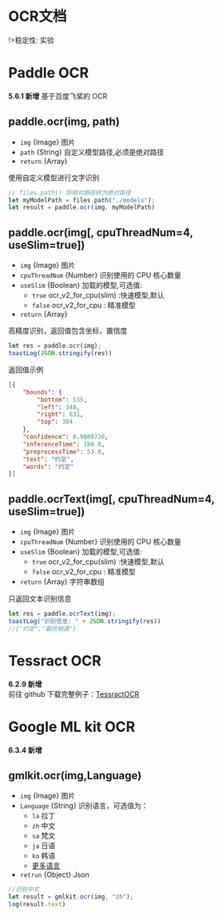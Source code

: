 # OCR文档
!>稳定性: 实验
# Paddle OCR
**5.6.1 新增**
 基于百度飞桨的 OCR
## paddle.ocr(img, path)
- `img` {Image} 图片
- `path` {String} 自定义模型路径,必须是绝对路径
- `return` {Array}

使用自定义模型进行文字识别
```js
// files.path() 将相对路径转为绝对路径
let myModelPath = files.path("./models");
let result = paddle.ocr(img, myModelPath)
```
## paddle.ocr(img[, cpuThreadNum=4, useSlim=true])
- ` img ` {Image} 图片
- ` cpuThreadNum ` {Number} 识别使用的 CPU 核心数量
- ` useSlim ` {Boolean} 加载的模型,可选值:
  - `true` ocr_v2_for_cpu(slim) :快速模型,默认
  - `false` ocr_v2_for_cpu : 精准模型
- `return` {Array}  

高精度识别，返回值包含坐标，置信度
```js
let res = paddle.ocr(img);
toastLog(JSON.stringify(res))
```
返回值示例
```json
[{
	"bounds": {
		"bottom": 535,
		"left": 348,
		"right": 631,
		"top": 384
	},
	"confidence": 0.9808736,
	"inferenceTime": 188.0,
	"preprocessTime": 53.0,
	"text": "约定",
	"words": "约定"
}]
```
## paddle.ocrText(img[, cpuThreadNum=4, useSlim=true])
- ` img ` {Image} 图片
- ` cpuThreadNum ` {Number} 识别使用的 CPU 核心数量
- ` useSlim ` {Boolean} 加载的模型,可选值:
  - `true` ocr_v2_for_cpu(slim) :快速模型,默认
  - `false` ocr_v2_for_cpu : 精准模型
- `return` {Array} 字符串数组

只返回文本识别信息
```js
let res = paddle.ocrText(img);
toastLog("识别信息: " + JSON.stringify(res))
//["约定","最终相遇"]
```
# Tessract OCR
**6.2.9 新增**	
前往 github 下载完整例子：[TessractOCR](https://github.com/wilinz/autoxjs-tessocr)
# Google ML kit OCR
**6.3.4 新增**
## gmlkit.ocr(img,Language)
- `img` {Image} 图片
- `Language` {String} 识别语言，可选值为：
   - `la` 拉丁
   - `zh` 中文
   - `sa` 梵文
   - `ja` 日语
   - `ko` 韩语
   - [更多语言](https://developers.google.cn/ml-kit/vision/text-recognition/v2/languages)
- `retrun` {Object} Json
```js
//识别中文
let result = gmlkit.ocr(img, "zh");
log(result.text)
```
